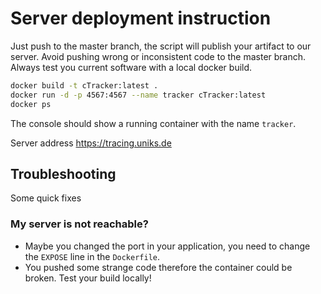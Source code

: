 # Server deployment instruction

Just push to the master branch, the script will publish your artifact to our server. 
Avoid pushing wrong or inconsistent code to the master branch.
Always test you current software with a local docker build.
```bash
docker build -t cTracker:latest .
docker run -d -p 4567:4567 --name tracker cTracker:latest
docker ps
```
The console should show a running container with the name ```tracker```. 

Server address https://tracing.uniks.de


## Troubleshooting
Some quick fixes
### My server is not reachable?
- Maybe you changed the port in your application, you need to change the ```EXPOSE``` line in the ```Dockerfile```.
- You pushed some strange code therefore the container could be broken. Test your build locally!

